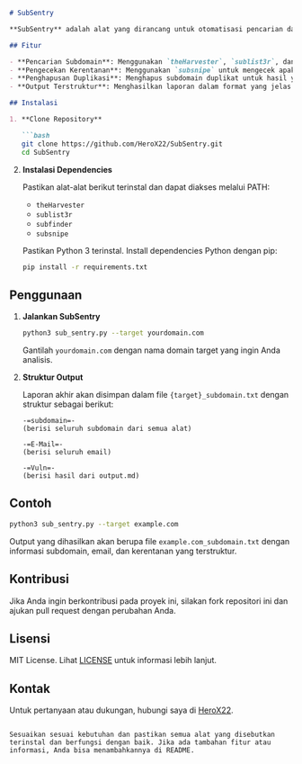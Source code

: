 ```markdown
# SubSentry

**SubSentry** adalah alat yang dirancang untuk otomatisasi pencarian dan pemantauan subdomain serta pengecekan kerentanannya. Alat ini mengintegrasikan beberapa tools populer untuk menemukan subdomain dan mengecek apakah subdomain tersebut rentan terhadap potensi eksploitasi.

## Fitur

- **Pencarian Subdomain**: Menggunakan `theHarvester`, `sublist3r`, dan `subfinder` untuk menemukan subdomain.
- **Pengecekan Kerentanan**: Menggunakan `subsnipe` untuk mengecek apakah subdomain memiliki kerentanan.
- **Penghapusan Duplikasi**: Menghapus subdomain duplikat untuk hasil yang bersih dan terorganisir.
- **Output Terstruktur**: Menghasilkan laporan dalam format yang jelas dengan bagian subdomain, email, dan kerentanan.

## Instalasi

1. **Clone Repository**

   ```bash
   git clone https://github.com/HeroX22/SubSentry.git
   cd SubSentry
   ```

2. **Instalasi Dependencies**

   Pastikan alat-alat berikut terinstal dan dapat diakses melalui PATH:
   - `theHarvester`
   - `sublist3r`
   - `subfinder`
   - `subsnipe`

   Pastikan Python 3 terinstal. Install dependencies Python dengan pip:

   ```bash
   pip install -r requirements.txt
   ```

## Penggunaan

1. **Jalankan SubSentry**

   ```bash
   python3 sub_sentry.py --target yourdomain.com
   ```

   Gantilah `yourdomain.com` dengan nama domain target yang ingin Anda analisis.

2. **Struktur Output**

   Laporan akhir akan disimpan dalam file `{target}_subdomain.txt` dengan struktur sebagai berikut:

   ```plaintext
   -=subdomain=-
   (berisi seluruh subdomain dari semua alat)

   -=E-Mail=-
   (berisi seluruh email)

   -=Vuln=-
   (berisi hasil dari output.md)
   ```

## Contoh

```bash
python3 sub_sentry.py --target example.com
```

Output yang dihasilkan akan berupa file `example.com_subdomain.txt` dengan informasi subdomain, email, dan kerentanan yang terstruktur.

## Kontribusi

Jika Anda ingin berkontribusi pada proyek ini, silakan fork repositori ini dan ajukan pull request dengan perubahan Anda.

## Lisensi

MIT License. Lihat [LICENSE](LICENSE) untuk informasi lebih lanjut.

## Kontak

Untuk pertanyaan atau dukungan, hubungi saya di [HeroX22](https://github.com/HeroX22).
```

Sesuaikan sesuai kebutuhan dan pastikan semua alat yang disebutkan terinstal dan berfungsi dengan baik. Jika ada tambahan fitur atau informasi, Anda bisa menambahkannya di README.
